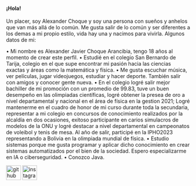 #### ¡Hola!
Un placer, soy Alexander Choque y soy una persona con sueños y anhelos que van más allá de lo común.  Me gusta salir de lo común y ser diferentes a los demas a mi propio estilo, vida hay una y nacimos para vivirla. Algunos datos de mi:

• Mi nombre es Alexander Javier Choque Arancibia, tengo 18 años al momento de crear este perfil.
 • Estudié en el colegio San Bernardo de Tarija, colegio en el que supe encontrar mi pasión hacia las ciencias exactas y áreas como la matemática y física.
• Me gusta escuchar música, ver películas, jugar videojuegos, estudiar y hacer deporte. También salir con amigos y conocer gente nueva. 
• En el colegio logré salir mejor bachiller de mi promoción con un promedio de 99.83, tuve un buen desempeño en las olimpiadas científicas, logré obtener la presea de oro a nivel departamental y nacional en el área de física en la gestion 2021; Logré mantenerme en el cuadro de honor de mi curso durante toda la secundaria, representar a mi colegio en concursos de conocimiento realizados por la alcaldía en dos ocasiones, exitoso participante en carios simulacros de modelos de la ONU y logré destacar a nivel departamental en campeonatos de voleibol y tenis de mesa. Al año de salir, participé en la IPHO2023 representando a Bolivia en la olimpiada mundial de física.
• Estudio sistemas porque me gusta programar y aplicar dicho conocimiento en crear sistemas automatizados por el bien de la sociedad. Espero especializarme en IA o ciberseguridad.
 • Conozco Java.



[<img src='https://cdn.jsdelivr.net/npm/simple-icons@3.0.1/icons/github.svg' alt='github' height='40'>](https://github.com/Alexander-Ch123)  [<img src='https://cdn.jsdelivr.net/npm/simple-icons@3.0.1/icons/instagram.svg' alt='instagram' height='40'>](https://www.instagram.com/alex_choque_a/)  
  

